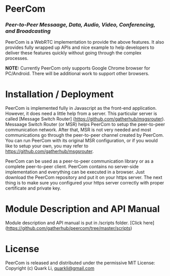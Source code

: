 # PeerCom

### _Peer-to-Peer Messaage, Data, Audio, Video, Conferencing, and Broadcasting_

PeerCom is a WebRTC implementation to provide the above features. It also provides fully wrapped up APIs and nice example to help developers to deliver these features quickly without going through the complex processes. 

**NOTE:** Currently PeerCom only supports Google Chrome browser for PC/Android. There will be additional work to support other browsers.

# Installation / Deployment

PeerCom is implemented fully in Javascript as the front-end application. However, it does need a little help from a server. This particular server is called [Message Switch Router] (https://github.com/gatherhub/msgsrouter). Messaage Switch Router (or MSR) helps PeerCom to setup the peer-to-peer communication network. After that, MSR is not very needed and most communications go through the peer-to-peer channel created by PeerCom. You can run PeerCom with its original MSR configuration, or if you would like to setup your own, you may refer to https://github.com/gatherhub/msgsrouter. 

PeerCom can be used as a peer-to-peer communication library or as a complete peer-to-peer client. PeerCom contains no server-side implementation and everything can be executed in a browser. Just download the PeerCom repository and put it on your https server. The next thing is to make sure you configured your https server correctly with proper certificate and private key. 

# Module Description and API Manual

Module description and API manual is put in /scripts folder. [Click here] (https://github.com/gatherhub/peercom/tree/master/scripts)

# License

PeerCom is released and distributed under the permissive MIT License:
Copyright (c) Quark Li, quarkli@gmail.com
